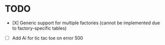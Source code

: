 
# TODO 
- [Χ] Generic support for multiple factories (cannot be implemented due to factory-specific tables)
- [ ] Add Ai for tic tac toe on error 500

